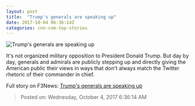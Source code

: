 ```yaml
---
layout: post
title:  "Trump's generals are speaking up"
date: 2017-10-04 06:36:14Z
categories: cnn-com-top-stories
---
```


![Trump's generals are speaking up](http://i2.cdn.cnn.com/cnnnext/dam/assets/170624115625-01-donald-trump-james-mattis-file-super-tease.jpg)

It's not organized military opposition to President Donald Trump. But day by day, generals and admirals are publicly stepping up and directly giving the American public their views in ways that don't always match the Twitter rhetoric of their commander in chief.


Full story on F3News: [Trump's generals are speaking up](http://www.f3nws.com/n/MpPqFC)

> Posted on: Wednesday, October 4, 2017 6:36:14 AM
